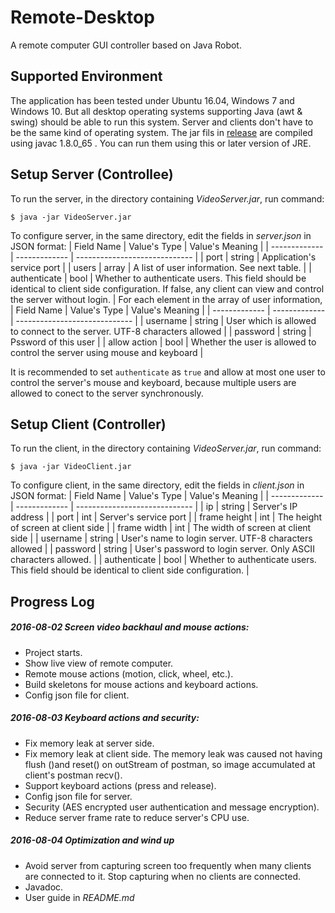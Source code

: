 # Remote-Desktop

A remote computer GUI controller based on Java Robot.

## Supported Environment
The application has been tested under Ubuntu 16.04, Windows 7 and Windows 10. But all desktop operating systems supporting Java (awt & swing) should be able to run this system. Server and clients don't have to be the same kind of operating system.
The jar fils in [release](./release) are compiled using javac 1.8.0\_65 . You can run them using this or later version of JRE.

## Setup Server (Controllee)
To run the server, in the directory containing _VideoServer.jar_, run command:
~~~~
$ java -jar VideoServer.jar
~~~~
To configure server, in the same directory, edit the fields in _server.json_ in JSON format:
| Field Name	| Value's Type	| Value's Meaning				|
| ------------- | ------------- | ----------------------------- |
| port			| string		| Application's service port	|
| users			| array			| A list of user information. See next table. |
| authenticate	| bool			| Whether to authenticate users. This field should be identical to client side configuration. If false, any client can view and control the server without login.	|
For each element in the array of user information,
| Field Name	| Value's Type	| Value's Meaning				|
| ------------- | ------------- | ----------------------------- |
| username		| string		| User which is allowed to connect to the server. UTF-8 characters	allowed	|
| password		| string		| Pssword of this user			|
| allow action	| bool			| Whether the user is allowed to control the server using mouse and keyboard	|

It is recommended to set `authenticate` as `true` and allow at most one user to control the server's mouse and keyboard, because multiple users are allowed to conect to the server synchronously.

## Setup Client (Controller)
To run the client, in the directory containing _VideoServer.jar_, run command:
~~~~
$ java -jar VideoClient.jar
~~~~
To configure client, in the same directory, edit the fields in _client.json_ in JSON format:
| Field Name	| Value's Type	| Value's Meaning				|
| ------------- | ------------- | ----------------------------- |
| ip			| string		| Server's IP address			|
| port			| int			| Server's service port			|
| frame height	| int			| The height of screen at client side	|
| frame width	| int			| The width of screen at client side	|
| username		| string		| User's name to login server. UTF-8 characters	allowed	|
| password		| string		| User's password to login server. Only ASCII characters allowed.	|
| authenticate	| bool			| Whether to authenticate users. This field should be identical to client side configuration.	|

## Progress Log

##### 2016-08-02 Screen video backhaul and mouse actions:
* Project starts.
* Show live view of remote computer.
* Remote mouse actions (motion, click, wheel, etc.).
* Build skeletons for mouse actions and keyboard actions.
* Config json file for client.

##### 2016-08-03 Keyboard actions and security:
* Fix memory leak at server side.
* Fix memory leak at client side. The memory leak was caused not having flush ()and reset() on outStream of postman, so image accumulated at client's postman recv().
* Support keyboard actions (press and release).
* Config json file for server.
* Security (AES encrypted user authentication and message encryption).
* Reduce server frame rate to reduce server's CPU use.
 
##### 2016-08-04 Optimization and wind up
* Avoid server from capturing screen too frequently when many clients are connected to it. Stop capturing when no clients are connected.
* Javadoc.
* User guide in _README.md_

